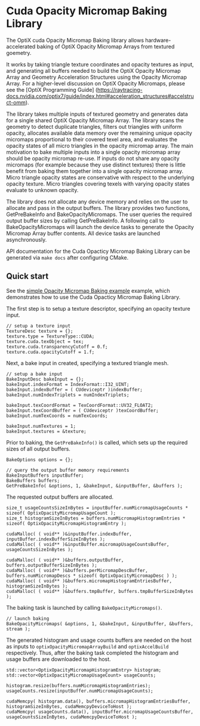 # Cuda Opacity Micromap Baking Library

The OptiX cuda Opacity Micromap Baking library allows hardware-accelerated baking of 
OptiX Opacity Micromap Arrays from textured goemetry. 

It works by taking triangle texture coordinates and opacity textures as input, and generating all buffers needed to build the OptiX Opacity Micromap Array
and Geometry Acceleration Structures using the Opacity Micromap Array. For a higher-level discussion on OptiX Opacity Micromaps, please see the [OptiX Programming Guide]
(https://raytracing-docs.nvidia.com/optix7/guide/index.html#acceleration_structures#accelstruct-omm).

The library takes multiple inputs of textured geometry and generates data for a single shared OptiX Opacity Micromap Array.
The library scans the geometry to detect duplicate triangles, filters out triangles with uniform opacity, 
allocates available data memory over the remaining unique opacity micromaps proportional to their covered texel area, 
and evaluates the opacity states of all micro triangles in the opacity micromap array.
The main motivation to bake multiple inputs into a single opacity micromap array should be opacity micromap re-use.
If inputs do not share any opacity micromaps (for example because they use distinct textures) there is little benefit from
baking them together into a single opacity micromap array.
Micro triangle opacity states are conservative with respect to the underlying opacity texture. 
Micro triangles covering texels with varying opacity states evaluate to unknown opacity. 

The library does not allocate any device memory and relies on the user to allocate and pass in the output buffers. 
The library provides two functions, GetPreBakeInfo and BakeOpacityMicromaps.
The user queries the required output buffer sizes by calling GetPreBakeInfo. 
A following call to BakeOpacityMicromaps will launch the device tasks to generate the Opacity Micromap Array buffer contents.
All device tasks are launched asynchronously.

API documentation for the Cuda Opacticy Micromap Baking Library can be generated via `make docs` after configuring CMake.

## Quick start

See the [simple Opacity Micromap Baking example](../examples/CuOmmBaking/Simple/simple.cpp)
example, which demonstrates how to use the Cuda Opacticy Micromap Baking Library.

The first step is to setup a texture descriptor, specifying an opacity texture input.

```
// setup a texture input
TextureDesc texture = {};
texture.type = TextureType::CUDA;
texture.cuda.texObject = tex;
texture.cuda.transparencyCutoff = 0.f;
texture.cuda.opacityCutoff = 1.f;
```

Next, a bake input in created, specifying a textured triangle mesh.

```
// setup a bake input
BakeInputDesc bakeInput = {};
bakeInput.indexFormat = IndexFormat::I32_UINT;
bakeInput.indexBuffer = ( CUdeviceptr )indexBuffer;
bakeInput.numIndexTriplets = numIndexTriplets;

bakeInput.texCoordFormat = TexCoordFormat::UV32_FLOAT2;
bakeInput.texCoordBuffer = ( CUdeviceptr )texCoordBuffer;
bakeInput.numTexCoords = numTexCoords;

bakeInput.numTextures = 1;
bakeInput.textures = &texture;
```

Prior to baking, the `GetPreBakeInfo()` is called, which sets up the required sizes of all output buffers.

```
BakeOptions options = {};

// query the output buffer memory requirements
BakeInputBuffers inputBuffer;
BakeBuffers buffers;
GetPreBakeInfo( &options, 1, &bakeInput, &inputBuffer, &buffers );    
```

The requested output buffers are allocated.

```
size_t usageCountsSizeInBytes = inputBuffer.numMicromapUsageCounts * sizeof( OptixOpacityMicromapUsageCount );
size_t histogramSizeInBytes = buffers.numMicromapHistogramEntries * sizeof( OptixOpacityMicromapHistogramEntry );

cudaMalloc( ( void** )&inputBuffer.indexBuffer, inputBuffer.indexBufferSizeInBytes );
cudaMalloc( ( void** )&inputBuffer.micromapUsageCountsBuffer, usageCountsSizeInBytes );

cudaMalloc( ( void** )&buffers.outputBuffer, buffers.outputBufferSizeInBytes );
cudaMalloc( ( void** )&buffers.perMicromapDescBuffer, buffers.numMicromapDescs * sizeof( OptixOpacityMicromapDesc ) );
cudaMalloc( ( void** )&buffers.micromapHistogramEntriesBuffer, histogramSizeInBytes );
cudaMalloc( ( void** )&buffers.tmpBuffer, buffers.tmpBufferSizeInBytes );
```

The baking task is launched by calling `BakeOpacityMicromaps()`.

```
// launch baking
BakeOpacityMicromaps( &options, 1, &bakeInput, &inputBuffer, &buffers, stream );
```

The generated histogram and usage counts buffers are needed on the host as inputs to `optixOpacityMicromapArrayBuild` and `optixAccelBuild` respectively.
Thus, after the baking task completed the histogram and usage buffers are downloaded to the host.

```
std::vector<OptixOpacityMicromapHistogramEntry> histogram;
std::vector<OptixOpacityMicromapUsageCount> usageCounts;

histogram.resize(buffers.numMicromapHistogramEntries);
usageCounts.resize(inputBuffer.numMicromapUsageCounts);

cudaMemcpy( histogram.data(), buffers.micromapHistogramEntriesBuffer, histogramSizeInBytes, cudaMemcpyDeviceToHost );
cudaMemcpy( usageCounts.data(), inputBuffer.micromapUsageCountsBuffer, usageCountsSizeInBytes, cudaMemcpyDeviceToHost );
```
